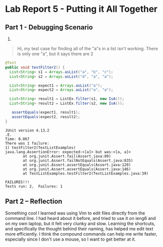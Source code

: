 # Lab Report 5 - Putting it All Together

## Part 1 - Debugging Scenario

1. 
> Hi, my test case for finding all of the "a"s in a list isn't working.
> There is only one "a", but it says there are 2

```java
@Test
public void testFilter2() {
  List<String> s1 = Arrays.asList("a", "b", "c");
  List<String> s2 = Arrays.asList("d", "a", "a");

  List<String> expect1 = Arrays.asList("a");
  List<String> expect2 = Arrays.asList("a", "a");

  List<String> result1 = ListEx.filter(s1, new IsA());
  List<String> result2 = ListEx.filter(s2, new IsA());

   assertEquals(expect1, result1);
   assertEquals(expect2, result2);
}
```

```
JUnit version 4.13.2
.E.
Time: 0.067
There was 1 failure:
1) testFilter2(TestListExamples)
java.lang.AssertionError: expected:<[a]> but was:<[a, a]>
        at org.junit.Assert.fail(Assert.java:89)
        at org.junit.Assert.failNotEquals(Assert.java:835)
        at org.junit.Assert.assertEquals(Assert.java:120)
        at org.junit.Assert.assertEquals(Assert.java:146)
        at TestListExamples.testFilter2(TestListExamples.java:39)

FAILURES!!!
Tests run: 2,  Failures: 1

```


## Part 2 – Reflection
Something cool I learned was using Vim to edit files directly from the command line. 
I had heard about it before, and tried to use it on ieng6 and on my own laptop, but it 
felt very clunky and slow. Learning the shortcuts, and specifically the thought behind 
their naming, has helped me edit text more efficiently. 
I think the compound commands can help me write faster, especially since 
I don't use a mouse, so I want to get better at it.
